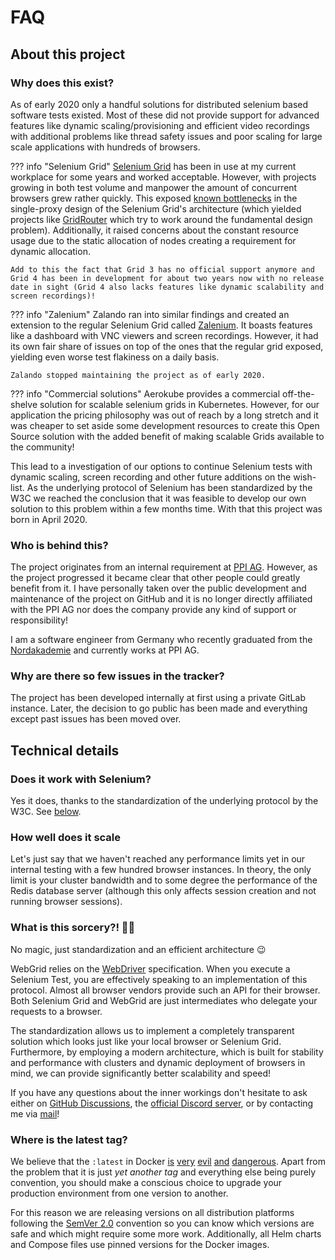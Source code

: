 # FAQ

## About this project

### Why does this exist?

As of early 2020 only a handful solutions for distributed selenium based software tests existed. Most of these did not provide support for advanced features like dynamic scaling/provisioning and efficient video recordings with additional problems like thread safety issues and poor scaling for large scale applications with hundreds of browsers.

??? info "Selenium Grid"
    [Selenium Grid](https://www.selenium.dev/documentation/en/grid/) has been in use at my current workplace for some years and worked acceptable. However, with projects growing in both test volume and manpower the amount of concurrent browsers grew rather quickly. This exposed [known bottlenecks](https://github.com/SeleniumHQ/selenium/issues/3574) in the single-proxy design of the Selenium Grid's architecture (which yielded projects like [GridRouter](https://github.com/seleniumkit/gridrouter) which try to work around the fundamental design problem). Additionally, it raised concerns about the constant resource usage due to the static allocation of nodes creating a requirement for dynamic allocation.

    Add to this the fact that Grid 3 has no official support anymore and Grid 4 has been in development for about two years now with no release date in sight (Grid 4 also lacks features like dynamic scalability and screen recordings)!

??? info "Zalenium"
    Zalando ran into similar findings and created an extension to the regular Selenium Grid called [Zalenium](https://github.com/zalando/zalenium). It boasts features like a dashboard with VNC viewers and screen recordings. However, it had its own fair share of issues on top of the ones that the regular grid exposed, yielding even worse test flakiness on a daily basis.

    Zalando stopped maintaining the project as of early 2020.

??? info "Commercial solutions"
    Aerokube provides a commercial off-the-shelve solution for scalable selenium grids in Kubernetes. However, for our application the pricing philosophy was out of reach by a long stretch and it was cheaper to set aside some development resources to create this Open Source solution with the added benefit of making scalable Grids available to the community!

This lead to a investigation of our options to continue Selenium tests with dynamic scaling, screen recording and other future additions on the wish-list. As the underlying protocol of Selenium has been standardized by the W3C we reached the conclusion that it was feasible to develop our own solution to this problem within a few months time. With that this project was born in April 2020.

### Who is behind this?

The project originates from an internal requirement at [PPI AG](https://www.ppi.de/en/). However, as the project progressed it became clear that other people could greatly benefit from it. I have personally taken over the public development and maintenance of the project on GitHub and it is no longer directly affiliated with the PPI AG nor does the company provide any kind of support or responsibility!

I am a software engineer from Germany who recently graduated from the [Nordakademie](https://nordakademie.de) and currently works at PPI AG.

### Why are there so few issues in the tracker?

The project has been developed internally at first using a private GitLab instance. Later, the decision to go public has been made and everything except past issues has been moved over.

## Technical details

### Does it work with Selenium?

Yes it does, thanks to the standardization of the underlying protocol by the W3C. See [below](#what-is-this-sorcery).

### How well does it scale

Let's just say that we haven't reached any performance limits yet in our internal testing with a few hundred browser instances. In theory, the only limit is your cluster bandwidth and to some degree the performance of the Redis database server (although this only affects session creation and not running browser sessions).

### What is this sorcery?! 🧙‍♂️

No magic, just standardization and an efficient architecture 😉

WebGrid relies on the [WebDriver](https://www.w3.org/TR/webdriver1/) specification. When you execute a Selenium Test, you are effectively speaking to an implementation of this protocol. Almost all browser vendors provide such an API for their browser. Both Selenium Grid and WebGrid are just intermediates who delegate your requests to a browser.

The standardization allows us to implement a completely transparent solution which looks just like your local browser or Selenium Grid. Furthermore, by employing a modern architecture, which is built for stability and performance with clusters and dynamic deployment of browsers in mind, we can provide significantly better scalability and speed!

If you have any questions about the inner workings don't hesitate to ask either on [GitHub Discussions](https://github.com/TilBlechschmidt/WebGrid/discussions), the [official Discord server](https://discord.gg/yYaPcNM), or by contacting me via [mail](mailto:til@blechschmidt.dev)!

### Where is the latest tag?

We believe that the `:latest` in Docker [is](https://vsupalov.com/docker-latest-tag/) [very](https://medium.com/@mccode/the-misunderstood-docker-tag-latest-af3babfd6375) [evil](https://blog.container-solutions.com/docker-latest-confusion) [and](https://developers.redhat.com/blog/2016/02/24/10-things-to-avoid-in-docker-containers/) [dangerous](https://medium.com/@tariq.m.islam/container-deployments-a-lesson-in-deterministic-ops-a4a467b14a03). Apart from the problem that it is just *yet another tag* and everything else being purely convention, you should make a conscious choice to upgrade your production environment from one version to another.

For this reason we are releasing versions on all distribution platforms following the [SemVer 2.0](https://semver.org) convention so you can know which versions are safe and which might require some more work. Additionally, all Helm charts and Compose files use pinned versions for the Docker images.